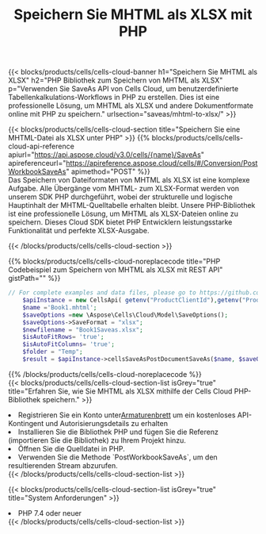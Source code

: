 ﻿---
title:  Speichern Sie MHTML als XLSX mit PHP
description:  Verwendung des Cloud SDK Aspose.Cells für PHP zum Speichern der MHTML-Formatdatei als XLSX-Formatdatei.
kwords: Excel, Save MHTML as XLSX, REST, PHP
howto: How to save MHTML as XLSX using Aspose.Cells Cloud PHP library.
---
{{< blocks/products/cells/cells-cloud-banner h1="Speichern Sie MHTML als XLSX" h2="PHP Bibliothek zum Speichern von MHTML als XLSX" p="Verwenden Sie SaveAs API von Cells Cloud, um benutzerdefinierte Tabellenkalkulations-Workflows in PHP zu erstellen. Dies ist eine professionelle Lösung, um MHTML als XLSX und andere Dokumentformate online mit PHP zu speichern." urlsection="saveas/mhtml-to-xlsx/" >}}

{{< blocks/products/cells/cells-cloud-section title="Speichern Sie eine MHTML-Datei als XLSX unter PHP" >}}
{{% blocks/products/cells/cells-cloud-api-reference apiurl="https://api.aspose.cloud/v3.0/cells/{name}/SaveAs" apireferenceurl="https://apireference.aspose.cloud/cells/#/Conversion/PostWorkbookSaveAs" apimethod="POST" %}}
<br/>
Das Speichern von Dateiformaten von MHTML als XLSX ist eine komplexe Aufgabe. Alle Übergänge vom MHTML- zum XLSX-Format werden von unserem SDK PHP durchgeführt, wobei der strukturelle und logische Hauptinhalt der MHTML-Quelltabelle erhalten bleibt. Unsere PHP-Bibliothek ist eine professionelle Lösung, um MHTML als XLSX-Dateien online zu speichern. Dieses Cloud SDK bietet PHP Entwicklern leistungsstarke Funktionalität und perfekte XLSX-Ausgabe.

{{< /blocks/products/cells/cells-cloud-section >}}

{{% blocks/products/cells/cells-cloud-noreplacecode title="PHP Codebeispiel zum Speichern von MHTML als XLSX mit REST API" gistPath="" %}}
  
```php
// For complete examples and data files, please go to https://github.com/aspose-cells-cloud/aspose-cells-cloud-php/
    $apiInstance = new CellsApi( getenv("ProductClientId"),getenv("ProductClientSecret") );
    $name ='Book1.mhtml';
    $saveOptions =new \Aspose\Cells\Cloud\Model\SaveOptions();
    $saveOptions->SaveFormat = "xlsx";
    $newfilename = "Book1Saveas.xlsx";
    $isAutoFitRows= 'true';
    $isAutoFitColumns= 'true';
    $folder = "Temp";
    $result = $apiInstance->cellsSaveAsPostDocumentSaveAs($name, $saveOptions, $newfilename,$isAutoFitRows, $isAutoFitColumns, $folder);
```
  
{{% /blocks/products/cells/cells-cloud-noreplacecode %}}
<br/>
{{< blocks/products/cells/cells-cloud-section-list isGrey="true" title="Erfahren Sie, wie Sie MHTML als XLSX mithilfe der Cells Cloud PHP-Bibliothek speichern." >}}
<li> Registrieren Sie ein Konto unter<a href="https://dashboard.aspose.cloud/">Armaturenbrett</a> um ein kostenloses API-Kontingent und Autorisierungsdetails zu erhalten</li>
<li>Installieren Sie die Bibliothek PHP und fügen Sie die Referenz (importieren Sie die Bibliothek) zu Ihrem Projekt hinzu.</li>
<li>Öffnen Sie die Quelldatei in PHP.</li>
<li>Verwenden Sie die Methode `PostWorkbookSaveAs`, um den resultierenden Stream abzurufen.</li>
{{< /blocks/products/cells/cells-cloud-section-list >}}

{{< blocks/products/cells/cells-cloud-section-list isGrey="true" title="System Anforderungen" >}}
<li>PHP 7.4 oder neuer</li>
{{< /blocks/products/cells/cells-cloud-section-list >}}
